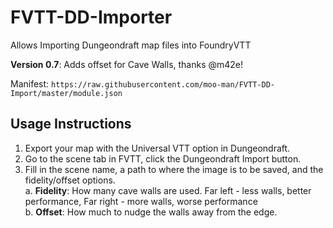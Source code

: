 # FVTT-DD-Importer
Allows Importing Dungeondraft map files into FoundryVTT

**Version 0.7**: Adds offset for Cave Walls, thanks @m42e!

Manifest: `https://raw.githubusercontent.com/moo-man/FVTT-DD-Import/master/module.json`


## Usage Instructions

1. Export your map with the Universal VTT option in Dungeondraft.
2. Go to the scene tab in FVTT, click the Dungeondraft Import button.
3. Fill in the scene name, a path to where the image is to be saved, and the fidelity/offset options.  
  a. **Fidelity**: How many cave walls are used. Far left - less walls, better performance, Far right - more walls, worse performance  
  b. **Offset**: How much to nudge the walls away from the edge.

